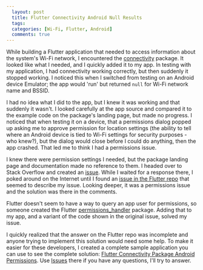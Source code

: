 ```yaml
---
  layout: post
  title: Flutter Connectivity Android Null Results
  tags: 
  categories: [Wi-Fi, Flutter, Android]
  comments: true
---
```


While building a Flutter application that needed to access information about the system's Wi-Fi network, I encountered the [connectivity](https://pub.dev/packages/connectivity) package. It looked like what I needed, and I quickly added it to my app. In testing with my application, I had connectivity working correctly, but then suddenly it stopped working. I noticed this when I switched from testing on an Android device Emulator; the app would 'run' but returned `null` for Wi-Fi network name and BSSID.

I had no idea what I did to the app, but I knew it was working and that suddenly it wasn't. I looked carefully at the app source and compared it to the example code on the package's landing page, but made no progress. I noticed that when testing it on a device, that a permissions dialog popped up asking me to approve permission for location settings (the ability to tell where an Android device is tied to Wi-Fi settings for security purposes - who knew?), but the dialog would close before I could do anything, then the app crashed. That led me to think I had a permissions issue.

I knew there were permission settings I needed, but the package landing page and documentation made no reference to them. I headed over to Stack Overflow and created an [issue](https://stackoverflow.com/questions/62378654/flutter-connectivity-package-android-permissions). While I waited for a response there, I poked around on the Internet until I found an [issue in the Flutter repo](https://github.com/flutter/flutter/issues/51529) that seemed to describe my issue. Looking deeper, it was a permissions issue and the solution was there in the comments.

Flutter doesn't seem to have a way to query an app user for permissions, so someone created the Flutter [permissions_handler](https://pub.dev/packages/permission_handler) package. Adding that to my app, and a variant of the code shown in the original issue, solved my issue.

I quickly realized that the answer on the Flutter repo was incomplete and anyone trying to implement this solution would need some help. To make it easier for these developers, I created a complete sample application you can use to see the complete solution: [Flutter Connectivity Package Android Permissions](https://github.com/johnwargo/flutter-android-connectivity-permissions). Use [Issues](https://github.com/johnwargo/flutter-android-connectivity-permissions/issues) there if you have any questions, I'll try to answer.
